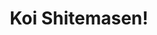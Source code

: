 --- 
title: "Koi Shitemasen!"
publishdate: "2019-6-23T16:48:46+02:00"
src: "https://365manga.net/manga/koi-shitemasen"
image: "https://data.365manga.net/images/thumbnails/15962-koi-shitemasen.jpg"
description: "After trying for so long to change himself from the person he was in university and leave behind the painful memory of unrequited love, why does the very person Nakajima wanted to forget the most have to appear before him now?"
---